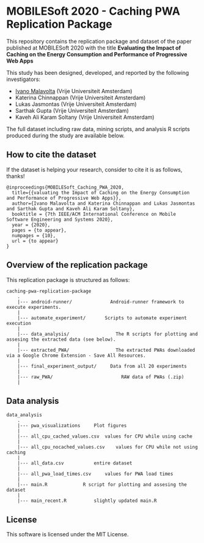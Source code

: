 # MOBILESoft 2020 - Caching PWA Replication Package

This repository contains the replication package and dataset of the paper published at MOBILESoft 2020 with the title **Evaluating the Impact of Caching on the Energy Consumption and Performance of Progressive Web Apps**

This study has been designed, developed, and reported by the following investigators:
- [Ivano Malavolta](https://www.ivanomalavolta.com/)  (Vrije Universiteit Amsterdam)
- Katerina Chinnappan (Vrije Universiteit Amsterdam)
- Lukas Jasmontas (Vrije Universiteit Amsterdam)
- Sarthak Gupta (Vrije Universiteit Amsterdam)
- Kaveh Ali Karam Soltany (Vrije Universiteit Amsterdam)

The full dataset including raw data, mining scripts, and analysis R scripts produced during the study are available below.

## How to cite the dataset
If the dataset is helping your research, consider to cite it is as follows, thanks!
```
@inproceedings{MOBILESoft_Caching_PWA_2020,
  title={{valuating the Impact of Caching on the Energy Consumption and Performance of Progressive Web Apps}},
  author={Ivano Malavolta and Katerina Chinnappan and Lukas Jasmontas and Sarthak Gupta and Kaveh Ali Karam Soltany},
  booktitle = {7th IEEE/ACM International Conference on Mobile Software Engineering and Systems 2020},
  year = {2020},
  pages = {to appear},
  numpages = {10},
  url = {to appear}
}
```


## Overview of the replication package

This replication package is structured as follows:
```
caching-pwa-replication-package
    .
    |--- android-runner/   		      Android-runner framework to execute experiments.
    |
    |--- automate_experiment/       Scripts to automate experiment execution
    |
    |--- data_analysis/         		The R scripts for plotting and assesing the extracted data (see below).
    |
    |--- extracted_PWA/       			The extracted PWAs downloaded via a Google Chrome Extension - Save All Resources.
    |
    |--- final_experiment_output/	  Data from all 20 experiments
    |
    |--- raw_PWA/			              RAW data of PWAs (.zip)	
    |
```

## Data analysis

```
data_analysis
    .
    |--- pwa_visualizations		Plot figures
    |
    |--- all_cpu_cached_values.csv	values for CPU while using cache
    |
    |--- all_cpu_nocached_values.csv	values for CPU while not using caching
    |
    |--- all_data.csv 			entire dataset
    |
    |--- all_pwa_load_times.csv		values for PWA load times	
    |
    |--- main.R				R script for plotting and assesing the dataset
    |
    |--- main_recent.R			slightly updated main.R	
```

## License

This software is licensed under the MIT License.
